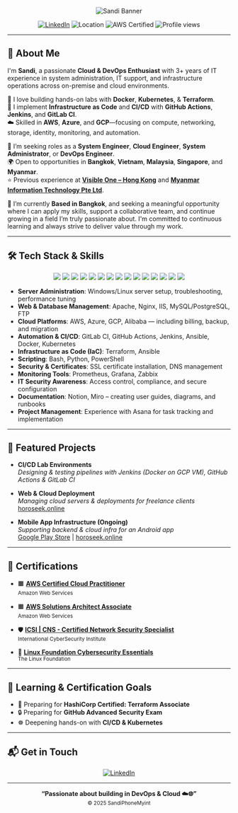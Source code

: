 <p align="center">
  <img src="https://capsule-render.vercel.app/api?type=waving&height=200&color=gradient&text=Hi%2C%20I'm%20Sandi%20%F0%9F%91%8B%0ACloud%20Engineer%20%7C%20DevOps%20%7C%20Automation&fontAlignY=40&fontSize=28" alt="Sandi Banner" />
</p>

<p align="center">
  <a href="https://www.linkedin.com/in/sandiphonemyint/"><img src="https://img.shields.io/badge/LinkedIn-blue?logo=linkedin&logoColor=white" alt="LinkedIn"></a>
  <img src="https://img.shields.io/badge/Based%20in-Bangkok-orange" alt="Location" />
  <img src="https://img.shields.io/badge/AWS%20Certified-SAA--C03,%20Cloud%20Practitioner-orange?logo=amazon-aws&logoColor=white" alt="AWS Certified" />
  <img src="https://komarev.com/ghpvc/?username=sandiphonemyint&style=flat-square&color=blue" alt="Profile views" />
</p>

---

## 👋 About Me

I'm **Sandi**, a passionate **Cloud & DevOps Enthusiast** with 3+ years of IT experience in system administration, IT support, and infrastructure operations across on-premise and cloud environments.

🌱 I love building hands-on labs with **Docker**, **Kubernetes**, & **Terraform**.  
🔧 I implement **Infrastructure as Code** and **CI/CD** with **GitHub Actions**, **Jenkins**, and **GitLab CI**.  
☁️ Skilled in **AWS**, **Azure**, and **GCP**—focusing on compute, networking, storage, identity, monitoring, and automation.

💼 I’m seeking roles as a **System Engineer**, **Cloud Engineer**, **System Administrator**, or **DevOps Engineer**.  
🌍 Open to opportunities in **Bangkok**, **Vietnam**, **Malaysia**, **Singapore**, and **Myanmar**.  
⭐ Previous experience at [**Visible One – Hong Kong**](https://visibleone.com/) and [**Myanmar Information Technology Pte Ltd**](https://www.mit.com.mm/).

📍 I’m currently **Based in Bangkok**, and seeking a meaningful opportunity where I can apply my skills, support a collaborative team, and continue growing in a field I’m truly passionate about. I'm committed to continuous learning and always strive to deliver value through my work.

---

## 🛠️ Tech Stack & Skills

<p align="center">
  <img src="https://img.shields.io/badge/Linux-FCC624?logo=linux&logoColor=black">
  <img src="https://img.shields.io/badge/Windows-0078D6?logo=windows&logoColor=white">
  <img src="https://img.shields.io/badge/AWS-232F3E?logo=amazon-aws&logoColor=white">
  <img src="https://img.shields.io/badge/Azure-0078D4?logo=microsoft-azure&logoColor=white">
  <img src="https://img.shields.io/badge/GCP-4285F4?logo=google-cloud&logoColor=white">
  <img src="https://img.shields.io/badge/Docker-2496ED?logo=docker&logoColor=white">
  <img src="https://img.shields.io/badge/Kubernetes-326CE5?logo=kubernetes&logoColor=white">
  <img src="https://img.shields.io/badge/Terraform-7B42BC?logo=terraform&logoColor=white">
  <img src="https://img.shields.io/badge/Ansible-EE0000?logo=ansible&logoColor=white">
  <img src="https://img.shields.io/badge/Python-3776AB?logo=python&logoColor=white">
  <img src="https://img.shields.io/badge/Bash-4EAA25?logo=gnubash&logoColor=white">
  <img src="https://img.shields.io/badge/PowerShell-5391FE?logo=powershell&logoColor=white">
  <img src="https://img.shields.io/badge/CI%2FCD-222222?logo=githubactions&logoColor=white&label=GitHub%20Actions">
  <img src="https://img.shields.io/badge/Jenkins-D24939?logo=jenkins&logoColor=white">
  <img src="https://img.shields.io/badge/GitLab%20CI-FC6D26?logo=gitlab&logoColor=white">
</p>

- **Server Administration**: Windows/Linux server setup, troubleshooting, performance tuning  
- **Web & Database Management**: Apache, Nginx, IIS, MySQL/PostgreSQL, FTP  
- **Cloud Platforms**: AWS, Azure, GCP, Alibaba — including billing, backup, and migration  
- **Automation & CI/CD**: GitLab CI, GitHub Actions, Jenkins, Ansible, Docker, Kubernetes  
- **Infrastructure as Code (IaC)**: Terraform, Ansible  
- **Scripting**: Bash, Python, PowerShell  
- **Security & Certificates**: SSL certificate installation, DNS management  
- **Monitoring Tools**: Prometheus, Grafana, Zabbix  
- **IT Security Awareness**: Access control, compliance, and secure configuration  
- **Documentation**: Notion, Miro – creating user guides, diagrams, and runbooks  
- **Project Management**: Experience with Asana for task tracking and implementation

---

## 🚀 Featured Projects

- **CI/CD Lab Environments**  
  _Designing & testing pipelines with Jenkins (Docker on GCP VM), GitHub Actions & GitLab CI_

- **Web & Cloud Deployment**  
  _Managing cloud servers & deployments for freelance clients_  
  [horoseek.online](https://horoseek.online)

- **Mobile App Infrastructure (Ongoing)**  
  _Supporting backend & cloud infra for an Android app_  
  [Google Play Store](https://shorturl.at/FD5o9) | [horoseek.online](https://horoseek.online)

---

## 🏅 Certifications

- 🟧 **[AWS Certified Cloud Practitioner](https://www.credly.com/badges/a1deb467-db32-4e66-9bf5-5efef4518dc1/public_url)**  
  <sub>Amazon Web Services</sub>

- 🟧 **[AWS Solutions Architect Associate](https://www.credly.com/badges/2fe9bcaf-9287-4579-adc3-13b68e19c7c8/public_url)**  
  <sub>Amazon Web Services</sub>

- 🛡️ **[ICSI | CNS - Certified Network Security Specialist](https://www.credential.net/cbebdc42-7105-4c4b-88a9-9c701d249a16#acc.96eLlyYM)**  
  <sub>International CyberSecurity Institute</sub>

- 🐧 **[Linux Foundation Cybersecurity Essentials](https://www.credly.com/badges/da6849ae-c88f-4afb-8afc-740c740918aa/public_url)**  
  <sub>The Linux Foundation</sub>

---

## 🎯 Learning & Certification Goals

- 📜 Preparing for **HashiCorp Certified: Terraform Associate**
- 🔒 Preparing for **GitHub Advanced Security Exam**
- ☸️ Deepening hands-on with **CI/CD & Kubernetes**

---

## 📬 Get in Touch

<p align="center">
  <a href="https://www.linkedin.com/in/sandiphonemyint/"><img src="https://img.shields.io/badge/LinkedIn-sandiphonemyint-blue?logo=linkedin" alt="LinkedIn"></a>
</p>

---

<p align="center">
  <b>“Passionate about building in DevOps & Cloud ☁️🌐”</b><br>
  <sub>© 2025 SandiPhoneMyint</sub>
</p>
